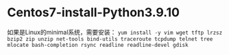 # Centos7-install-Python3.9.10

如果是Linux的minimal系统，需要安装：
```yum install -y vim wget tftp lrzsz bzip2 zip unzip net-tools bind-utils traceroute tcpdump telnet tree mlocate bash-completion rsync readline readline-devel gdisk```
